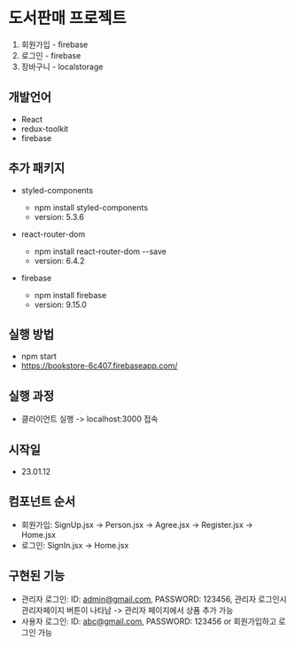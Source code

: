 # 도서판매 프로젝트
1. 회원가입 - firebase
2. 로그인 - firebase
3. 장바구니 - localstorage

## 개발언어 
- React
- redux-toolkit
- firebase

## 추가 패키지
- styled-components
    - npm install styled-components
    - version: 5.3.6

- react-router-dom
    - npm install react-router-dom --save
    - version: 6.4.2

- firebase
    - npm install firebase
    - version: 9.15.0

## 실행 방법
- npm start
- https://bookstore-6c407.firebaseapp.com/

## 실행 과정
- 클라이언트 실행 -> localhost:3000 접속

## 시작일
- 23.01.12

## 컴포넌트 순서
- 회원가입: SignUp.jsx -> Person.jsx -> Agree.jsx -> Register.jsx -> Home.jsx
- 로그인: SignIn.jsx -> Home.jsx

## 구현된 기능
- 관리자 로그인: ID: admin@gmail.com, PASSWORD: 123456, 관리자 로그인시 관리자페이지 버튼이 나타남 -> 관리자 페이지에서 상품 추가 가능
- 사용자 로그인: ID: abc@gmail.com, PASSWORD: 123456 or 회원가입하고 로그인 가능
